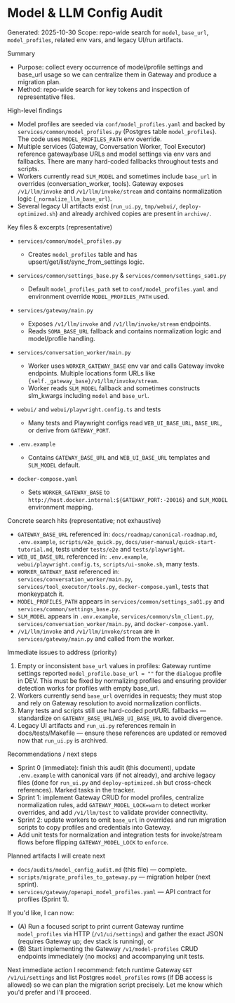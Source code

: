 # Model & LLM Config Audit

Generated: 2025-10-30
Scope: repo-wide search for `model`, `base_url`, `model_profiles`, related env vars, and legacy UI/run artifacts.

Summary
- Purpose: collect every occurrence of model/profile settings and base_url usage so we can centralize them in Gateway and produce a migration plan.
- Method: repo-wide search for key tokens and inspection of representative files.

High-level findings
- Model profiles are seeded via `conf/model_profiles.yaml` and backed by `services/common/model_profiles.py` (Postgres table `model_profiles`). The code uses `MODEL_PROFILES_PATH` env override.
- Multiple services (Gateway, Conversation Worker, Tool Executor) reference gateway/base URLs and model settings via env vars and fallbacks. There are many hard-coded fallbacks throughout tests and scripts.
- Workers currently read `SLM_MODEL` and sometimes include `base_url` in overrides (conversation_worker, tools). Gateway exposes `/v1/llm/invoke` and `/v1/llm/invoke/stream` and contains normalization logic (`_normalize_llm_base_url`).
- Several legacy UI artifacts exist (`run_ui.py`, `tmp/webui/`, `deploy-optimized.sh`) and already archived copies are present in `archive/`.

Key files & excerpts (representative)
- `services/common/model_profiles.py`
  - Creates `model_profiles` table and has upsert/get/list/sync_from_settings logic.

- `services/common/settings_base.py` & `services/common/settings_sa01.py`
  - Default `model_profiles_path` set to `conf/model_profiles.yaml` and environment override `MODEL_PROFILES_PATH` used.

- `services/gateway/main.py`
  - Exposes `/v1/llm/invoke` and `/v1/llm/invoke/stream` endpoints.
  - Reads `SOMA_BASE_URL` fallback and contains normalization logic and model/profile handling.

- `services/conversation_worker/main.py`
  - Worker uses `WORKER_GATEWAY_BASE` env var and calls Gateway invoke endpoints. Multiple locations form URLs like `{self._gateway_base}/v1/llm/invoke/stream`.
  - Worker reads `SLM_MODEL` fallback and sometimes constructs slm_kwargs including `model` and `base_url`.

  

- `webui/` and `webui/playwright.config.ts` and tests
  - Many tests and Playwright configs read `WEB_UI_BASE_URL`, `BASE_URL`, or derive from `GATEWAY_PORT`.

- `.env.example`
  - Contains `GATEWAY_BASE_URL` and `WEB_UI_BASE_URL` templates and `SLM_MODEL` default.

- `docker-compose.yaml`
  - Sets `WORKER_GATEWAY_BASE` to `http://host.docker.internal:${GATEWAY_PORT:-20016}` and `SLM_MODEL` environment mapping.

Concrete search hits (representative; not exhaustive)
- `GATEWAY_BASE_URL` referenced in: `docs/roadmap/canonical-roadmap.md`, `.env.example`, `scripts/e2e_quick.py`, `docs/user-manual/quick-start-tutorial.md`, tests under `tests/e2e` and `tests/playwright`.
- `WEB_UI_BASE_URL` referenced in: `.env.example`, `webui/playwright.config.ts`, `scripts/ui-smoke.sh`, many tests.
- `WORKER_GATEWAY_BASE` referenced in: `services/conversation_worker/main.py`, `services/tool_executor/tools.py`, `docker-compose.yaml`, tests that monkeypatch it.
- `MODEL_PROFILES_PATH` appears in `services/common/settings_sa01.py` and `services/common/settings_base.py`.
- `SLM_MODEL` appears in `.env.example`, `services/common/slm_client.py`, `services/conversation_worker/main.py`, and `docker-compose.yaml`.
- `/v1/llm/invoke` and `/v1/llm/invoke/stream` are in `services/gateway/main.py` and called from the worker.

Immediate issues to address (priority)
1. Empty or inconsistent `base_url` values in profiles: Gateway runtime settings reported `model_profile.base_url = ""` for the `dialogue` profile in DEV. This must be fixed by normalizing profiles and ensuring provider detection works for profiles with empty base_url.
2. Workers currently send `base_url` overrides in requests; they must stop and rely on Gateway resolution to avoid normalization conflicts.
3. Many tests and scripts still use hard-coded port/URL fallbacks — standardize on `GATEWAY_BASE_URL`/`WEB_UI_BASE_URL` to avoid divergence.
4. Legacy UI artifacts and `run_ui.py` references remain in docs/tests/Makefile — ensure these references are updated or removed now that `run_ui.py` is archived.

Recommendations / next steps
- Sprint 0 (immediate): finish this audit (this document), update `.env.example` with canonical vars (if not already), and archive legacy files (done for `run_ui.py` and `deploy-optimized.sh` but cross-check references). Marked tasks in the tracker.
- Sprint 1: implement Gateway CRUD for model profiles, centralize normalization rules, add `GATEWAY_MODEL_LOCK=warn` to detect worker overrides, and add `/v1/llm/test` to validate provider connectivity.
- Sprint 2: update workers to omit `base_url` in overrides and run migration scripts to copy profiles and credentials into Gateway.
- Add unit tests for normalization and integration tests for invoke/stream flows before flipping `GATEWAY_MODEL_LOCK` to `enforce`.

Planned artifacts I will create next
- `docs/audits/model_config_audit.md` (this file) — complete.
- `scripts/migrate_profiles_to_gateway.py` — migration helper (next sprint).
- `services/gateway/openapi_model_profiles.yaml` — API contract for profiles (Sprint 1).

If you'd like, I can now:
- (A) Run a focused script to print current Gateway runtime `model_profiles` via HTTP (`/v1/ui/settings`) and gather the exact JSON (requires Gateway up; dev stack is running), or
- (B) Start implementing the Gateway `/v1/model-profiles` CRUD endpoints immediately (no mocks) and accompanying unit tests.

Next immediate action I recommend: fetch runtime Gateway `GET /v1/ui/settings` and list Postgres `model_profiles` rows (if DB access is allowed) so we can plan the migration script precisely. Let me know which you'd prefer and I'll proceed.
